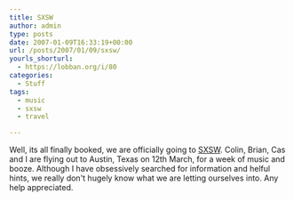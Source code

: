 ```yaml
---
title: SXSW
author: admin
type: posts
date: 2007-01-09T16:33:19+00:00
url: /posts/2007/01/09/sxsw/
yourls_shorturl:
  - https://lobban.org/i/80
categories:
  - Stuff
tags:
  - music
  - sxsw
  - travel

---
```

Well, its all finally booked, we are officially going to [SXSW][1]. Colin, Brian, Cas and I are flying out to Austin, Texas on 12th March, for a week of music and booze. Although I have obsessively searched for information and helful hints, we really don't hugely know what we are letting ourselves into. Any help appreciated.

 [1]: http://2007.sxsw.com/music/